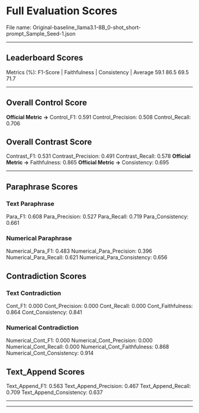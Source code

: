 # Full Evaluation Scores

File name: Original-baseline_llama3.1-8B_0-shot_short-prompt_Sample_Seed-1.json


---

## Leaderboard Scores

Metrics (%): F1-Score | Faithfulness | Consistency | Average
                59.1        86.5          69.5        71.7

---

## Overall Control Score

**Official Metric ->** Control_F1: 0.591
Control_Precision: 0.508
Control_Recall: 0.706

## Overall Contrast Score

Contrast_F1: 0.531
Contrast_Precision: 0.491
Contrast_Recall: 0.578
**Official Metric ->** Faithfulness: 0.865
**Official Metric ->** Consistency: 0.695

---


## Paraphrase Scores


### Text Paraphrase

Para_F1: 0.608
Para_Precision: 0.527
Para_Recall: 0.719
Para_Consistency: 0.661


### Numerical Paraphrase

Numerical_Para_F1: 0.483
Numerical_Para_Precision: 0.396
Numerical_Para_Recall: 0.621
Numerical_Para_Consistency: 0.656


## Contradiction Scores


### Text Contradiction

Cont_F1: 0.000
Cont_Precision: 0.000
Cont_Recall: 0.000
Cont_Faithfulness: 0.864
Cont_Consistency: 0.841


### Numerical Contradiction

Numerical_Cont_F1: 0.000
Numerical_Cont_Precision: 0.000
Numerical_Cont_Recall: 0.000
Numerical_Cont_Faithfulness: 0.868
Numerical_Cont_Consistency: 0.914


## Text_Append Scores

Text_Append_F1: 0.563
Text_Append_Precision: 0.467
Text_Append_Recall: 0.709
Text_Append_Consistency: 0.637

---


---

